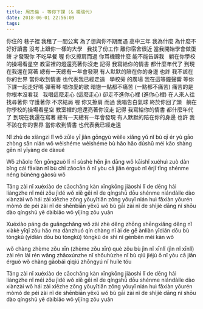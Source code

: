 ```yaml
---
title: 周杰倫 - 等你下課 (& 楊瑞代)
date: 2018-06-01 22:56:09
tags:
---
```

你住的 巷子裡
我租了一間公寓
為了想與你不期而遇
高中三年 我為什麼
為什麼不好好讀書
沒考上跟你一樣的大學
 
我找了份工作
離你宿舍很近
當我開始學會做蛋餅
才發現你 不吃早餐
喔 你又擦肩而過
你耳機聽什麼
能不能告訴我
 
躺在你學校的操場看星空
教室裡的燈還亮著你沒走
記得 我寫給你的情書
都什麼年代了
到現在我還在寫著
總有一天總有一年會發現
有人默默的陪在你的身邊
也許 我不該在你的世界
當你收到情書
也代表我已經走遠
 
學校旁 的廣場
我在這等鐘聲響
等你下課一起走好嗎
彈著琴 唱你愛的歌
暗戀一點都不痛苦
(一點都不痛苦)
痛苦的是你根本沒看我
 
我唱這麼走心 (這麼走心)
卻走不進你心裡 (進你心裡)
在人來人往
找尋著你 守護著你
不求結局
喔 你又擦肩 而過
我唱告白氣球
終於你回了頭
 
躺在你學校的操場看星空
教室裡的燈還亮著你沒走
記得 我寫給你的情書
都什麼年代了
到現在我還在寫著
總有一天總有一年會發現
有人默默的陪在你的身邊
也許 我不該在你的世界
當你收到情書
也代表我已經走遠

Nǐ zhù de xiàngzi lǐ
wǒ zūle yī jiàn gōngyù
wèile xiǎng yǔ nǐ bù qī ér yù
gāo zhòng sān nián wǒ wèishéme
wèishéme bù hǎo hǎo dúshū
méi kǎo shàng gēn nǐ yīyàng de dàxué
 
Wǒ zhǎole fèn gōngzuò
lí nǐ sùshè hěn jìn
dāng wǒ kāishǐ xuéhuì zuò dàn bǐng
cái fāxiàn nǐ bù chī zǎocān
ō nǐ yòu cā jiān érguò
nǐ ěrjī tīng shénme
néng bùnéng gàosù wǒ
 
Tǎng zài nǐ xuéxiào de cāochǎng kàn xīngkōng
jiàoshì lǐ de dēng hái liàngzhe nǐ méi zǒu
jìdé wǒ xiě gěi nǐ de qíngshū
dōu shénme niándàile
dào xiànzài wǒ hái zài xiězhe
zǒng yǒuyītiān zǒng yǒuyī nián huì fāxiàn
yǒurén mòmò de péi zài nǐ de shēnbiān
yěxǔ wǒ bù gāi zài nǐ de shìjiè
dāng nǐ shōu dào qíngshū
yě dàibiǎo wǒ yǐjīng zǒu yuǎn
 
Xuéxiào páng de guǎngchǎng
wǒ zài zhè děng zhōng shēngxiǎng
děng nǐ xiàkè yīqǐ zǒu hǎo ma
dànzhuó qín chàng nǐ ài de gē
ànliàn yīdiǎn dōu bù tòngkǔ
(yīdiǎn dōu bù tòngkǔ)
tòngkǔ de shì nǐ gēnběn méi kàn wǒ
 
wǒ chàng zhème zǒu xīn (zhème zǒu xīn)
què zǒu bù jìn nǐ xīnlǐ (jìn nǐ xīnlǐ)
zài rén lái rén wǎng
zhǎoxúnzhe nǐ shǒuhùzhe nǐ
bù qiú jiéjú
ō nǐ yòu cā jiān érguò
wǒ chàng gàobái qìqiú
zhōngyú nǐ huíle tóu
 
Tǎng zài nǐ xuéxiào de cāochǎng kàn xīngkōng
jiàoshì lǐ de dēng hái liàngzhe nǐ méi zǒu
jìdé wǒ xiě gěi nǐ de qíngshū
dōu shénme niándàile
dào xiànzài wǒ hái zài xiězhe
zǒng yǒuyītiān zǒng yǒuyī nián huì fāxiàn
yǒurén mòmò de péi zài nǐ de shēnbiān
yěxǔ wǒ bù gāi zài nǐ de shìjiè
dāng nǐ shōu dào qíngshū
yě dàibiǎo wǒ yǐjīng zǒu yuǎn